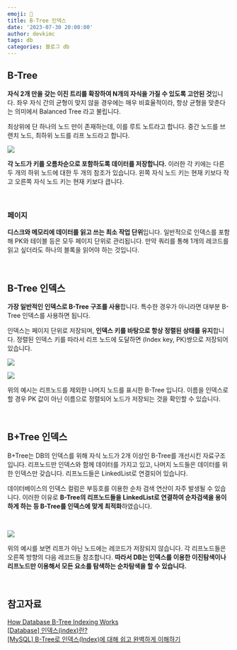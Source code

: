 ```yaml
---
emoji: 🧬
title: B-Tree 인덱스
date: '2023-07-30 20:00:00'
author: devkimc
tags: db
categories: 블로그 db
---
```


## B-Tree

**자식 2개 만을 갖는 이진 트리를 확장하여 N개의 자식을 가질 수 있도록 고안된 것**입니다. 좌우 자식 간의 균형이 맞지 않을 경우에는 매우 비효율적이라, 항상 균형을 맞춘다는 의미에서 Balanced Tree 라고 불립니다.

최상위에 단 하나의 노드 만이 존재하는데, 이를 루트 노트라고 합니다. 중간 노드를 브랜치 노드, 최하위 노드를 리프 노드라고 합니다.

![](https://velog.velcdn.com/images/kws60000/post/7bc89b35-44c2-47c6-aff7-876cc0ab7140/image.png)

**각 노드가 키를 오름차순으로 포함하도록 데이터를 저장합니다.** 이러한 각 키에는 다른 두 개의 하위 노드에 대한 두 개의 참조가 있습니다. 왼쪽 자식 노드 키는 현재 키보다 작고 오른쪽 자식 노드 키는 현재 키보다 큽니다.

<br>

### 페이지

**디스크와 메모리에 데이터를 읽고 쓰는 최소 작업 단위**입니다. 일반적으로 인덱스를 포함해 PK와 테이블 등은 모두 페이지 단위로 관리됩니다. 만약 쿼리를 통해 1개의 레코드를 읽고 싶더라도 하나의 블록을 읽어야 하는 것입니다.

<br>

## B-Tree 인덱스

**가장 일반적인 인덱스로 B-Tree 구조를 사용**합니다. 특수한 경우가 아니라면 대부분 B-Tree 인덱스를 사용하면 됩니다.

인덱스는 페이지 단위로 저장되며, **인덱스 키를 바탕으로 항상 정렬된 상태를 유지**합니다. 정렬된 인덱스 키를 따라서 리프 노드에 도달하면 (Index key, PK)쌍으로 저장되어 있습니다.

![](https://velog.velcdn.com/images/kws60000/post/d5eb2ee8-0e30-47f4-a4f0-d8f4e8763424/image.png)

![](https://velog.velcdn.com/images/kws60000/post/f25e0b34-0d9b-46e5-a998-bc2977a2349a/image.png)

위의 예시는 리프노드를 제외한 나머지 노드를 표시한 B-Tree 입니다. 이름을 인덱스로 할 경우 PK 값이 아닌 이름으로 정렬되어 노드가 저장되는 것을 확인할 수 있습니다.

<br>

## B+Tree 인덱스

B+Tree는 DB의 인덱스를 위해 자식 노드가 2개 이상인 B-Tree를 개선시킨 자료구조입니다. 리프노드만 인덱스와 함께 데이터를 가지고 있고, 나머지 노드들은 데이터를 위한 인덱스만 갖습니다. 리프노드들은 LinkedList로 연결되어 있습니다.

데이터베이스의 인덱스 컬럼은 부등호를 이용한 순차 검색 연산이 자주 발생될 수 있습니다. 이러한 이유로 **B-Tree의 리프노드들을 LinkedList로 연결하여 순차검색을 용이하게 하는 등 B-Tree를 인덱스에 맞게 최적화**하였습니다.

<br>

![](https://velog.velcdn.com/images/kws60000/post/b4c55cb6-32dc-4051-98dd-a5f80e03a292/image.png)

위의 예시를 보면 리프가 아닌 노드에는 레코드가 저장되지 않습니다. 각 리프노드들은 오른쪽 방향의 다음 레코드들 참조합니다. **따라서 DB는 인덱스를 이용한 이진탐색이나 리프노드만 이용해서 모든 요소를 탐색하는 순차탐색을 할 수 있습니다.**

<br />

## 참고자료

[How Database B-Tree Indexing Works ](https://builtin.com/data-science/b-tree-index)<br />
[[Database] 인덱스(index)란?](https://mangkyu.tistory.com/96)<br />
[[MySQL] B-Tree로 인덱스(Index)에 대해 쉽고 완벽하게 이해하기](https://mangkyu.tistory.com/286)

```toc

```
